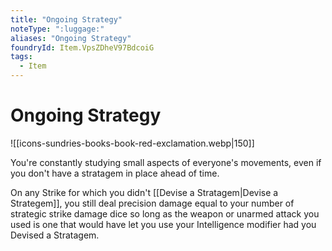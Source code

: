 ```yaml
---
title: "Ongoing Strategy"
noteType: ":luggage:"
aliases: "Ongoing Strategy"
foundryId: Item.VpsZDheV97BdcoiG
tags:
  - Item
---
```


# Ongoing Strategy
![[icons-sundries-books-book-red-exclamation.webp|150]]

You're constantly studying small aspects of everyone's movements, even if you don't have a stratagem in place ahead of time.

On any Strike for which you didn't [[Devise a Stratagem|Devise a Strategem]], you still deal precision damage equal to your number of strategic strike damage dice so long as the weapon or unarmed attack you used is one that would have let you use your Intelligence modifier had you Devised a Stratagem.
